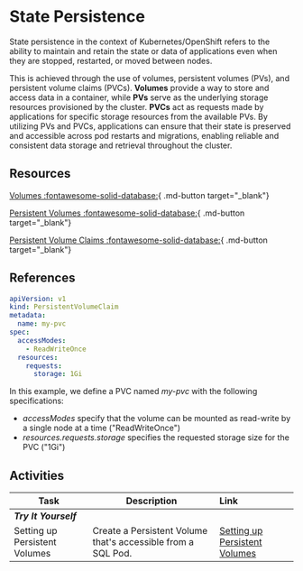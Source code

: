 # State Persistence

State persistence in the context of Kubernetes/OpenShift refers to the ability to maintain and retain the state or data of applications even when they are stopped, restarted, or moved between nodes.

This is achieved through the use of volumes, persistent volumes (PVs), and persistent volume claims (PVCs). **Volumes** provide a way to store and access data in a container, while **PVs** serve as the underlying storage resources provisioned by the cluster. **PVCs** act as requests made by applications for specific storage resources from the available PVs. By utilizing PVs and PVCs, applications can ensure that their state is preserved and accessible across pod restarts and migrations, enabling reliable and consistent data storage and retrieval throughout the cluster.

## Resources

[Volumes :fontawesome-solid-database:](https://kubernetes.io/docs/concepts/storage/volumes/){ .md-button target="\_blank"}

[Persistent Volumes :fontawesome-solid-database:](https://kubernetes.io/docs/concepts/storage/persistent-volumes/){ .md-button target="\_blank"}

[Persistent Volume Claims :fontawesome-solid-database:](https://kubernetes.io/docs/concepts/storage/persistent-volumes/#persistentvolumeclaims){ .md-button target="\_blank"}

## References

```yaml
apiVersion: v1
kind: PersistentVolumeClaim
metadata:
  name: my-pvc
spec:
  accessModes:
    - ReadWriteOnce
  resources:
    requests:
      storage: 1Gi
```

In this example, we define a PVC named _my-pvc_ with the following specifications:

- _accessModes_ specify that the volume can be mounted as read-write by a single node at a time ("ReadWriteOnce")
- _resources.requests.storage_ specifies the requested storage size for the PVC ("1Gi")

## Activities

| Task                          | Description                                                  | Link                                                                  |
| ----------------------------- | ------------------------------------------------------------ | :-------------------------------------------------------------------- |
| **_Try It Yourself_**         |                                                              |
| Setting up Persistent Volumes | Create a Persistent Volume that's accessible from a SQL Pod. | [Setting up Persistent Volumes](../../labs/kubernetes/lab10/index.md) |
